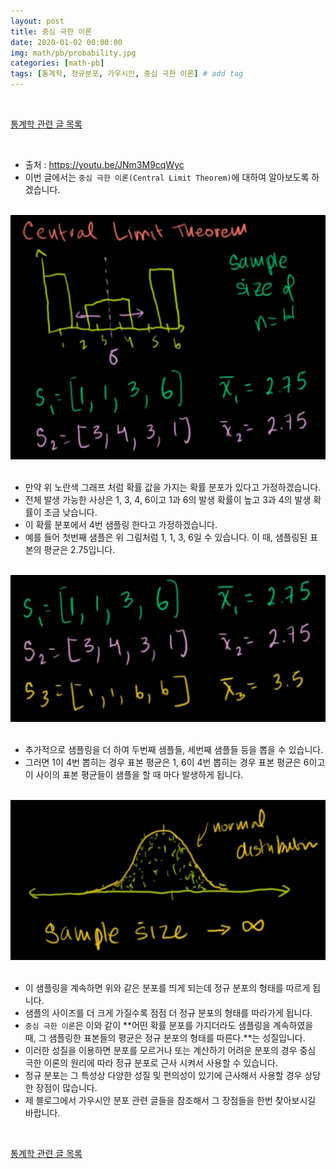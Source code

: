 ```yaml
---
layout: post
title: 중심 극한 이론
date: 2020-01-02 00:00:00
img: math/pb/probability.jpg
categories: [math-pb] 
tags: [통계학, 정규분포, 가우시안, 중심 극한 이론] # add tag
---
```


<br>

[통계학 관련 글 목록](https://gaussian37.github.io/math-pb-table/)

<br>

- 출처 : https://youtu.be/JNm3M9cqWyc
- 이번 글에서는 `중심 극한 이론(Central Limit Theorem)`에 대하여 알아보도록 하겠습니다.

<br>
<center><img src="../assets/img/math/pb/central_limit_theorem/1.png" alt="Drawing" style="width: 600px;"/></center>
<br> 

- 만약 위 노란색 그래프 처럼 확률 값을 가지는 확률 분포가 있다고 가정하겠습니다.
- 전체 발생 가능한 사상은 1, 3, 4, 6이고 1과 6의 발생 확률이 높고 3과 4의 발생 확률이 조금 낮습니다.
- 이 확률 분포에서 4번 샘플링 한다고 가정하겠습니다.
- 예를 들어 첫번째 샘플은 위 그림처럼 1, 1, 3, 6일 수 있습니다. 이 때, 샘플링된 표본의 평균은 2.75입니다.

<br>
<center><img src="../assets/img/math/pb/central_limit_theorem/2.png" alt="Drawing" style="width: 600px;"/></center>
<br> 

- 추가적으로 샘플링을 더 하여 두번째 샘플들, 세번째 샘플들 등을 뽑을 수 있습니다.
- 그러면 1이 4번 뽑히는 경우 표본 평균은 1, 6이 4번 뽑히는 경우 표본 평균은 6이고 이 사이의 표본 평균들이 샘플을 할 때 마다 발생하게 됩니다.

<br>
<center><img src="../assets/img/math/pb/central_limit_theorem/4.png" alt="Drawing" style="width: 600px;"/></center>
<br> 

- 이 샘플링을 계속하면 위와 같은 분포를 띄게 되는데 정규 분포의 형태를 따르게 됩니다.
- 샘플의 사이즈를 더 크게 가질수록 점점 더 정규 분포의 형태를 따라가게 됩니다.
- `중심 극한 이론`은 이와 같이 **어떤 확률 분포를 가지더라도 샘플링을 계속하였을 때, 그 샘플링한 표본들의 평균은 정규 분포의 형태를 따른다.**는 성질입니다.
- 이러한 성질을 이용하면 분포를 모르거나 또는 계산하기 어려운 분포의 경우 중심 극한 이론의 원리에 따라 정규 분포로 근사 시켜서 사용할 수 있습니다.
- 정규 분포는 그 특성상 다양한 성질 및 편의성이 있기에 근사해서 사용할 경우 상당한 장점이 많습니다.
- 제 블로그에서 가우시안 분포 관련 글들을 참조해서 그 장점들을 한번 찾아보시길 바랍니다.

<br>

[통계학 관련 글 목록](https://gaussian37.github.io/math-pb-table/)

